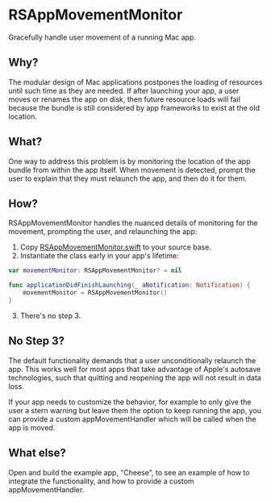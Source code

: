 # RSAppMovementMonitor
Gracefully handle user movement of a running Mac app.

## Why?

The modular design of Mac applications postpones the loading of resources until such time as they are needed. If after launching your app, a user moves or renames the app on disk, then future resource loads will fail because the bundle is still considered by app frameworks to exist at the old location.

## What?

One way to address this problem is by monitoring the location of the app bundle from within the app itself. When movement is detected, prompt the user to explain that they must relaunch the app, and then do it for them.

## How?

RSAppMovementMonitor handles the nuanced details of monitoring for the movement, prompting the user, and relaunching the app:

1. Copy [RSAppMovementMonitor.swift](RSAppMovementMonitor.swift) to your source base.
2. Instantiate the class early in your app's lifetime:

```swift
var movementMonitor: RSAppMovementMonitor? = nil

func applicationDidFinishLaunching(_ aNotification: Notification) {
	movementMonitor = RSAppMovementMonitor()
}
```
3. There's no step 3.

## No Step 3?

The default functionality demands that a user unconditionally relaunch the app. This works well for most apps that take advantage of Apple's autosave technologies, such that quitting and reopening the app will not result in data loss.

If your app needs to customize the behavior, for example to only give the user a stern warning but leave them the option to keep running the app, you can provide a custom appMovementHandler which will be called when the app is moved.

## What else?

Open and build the example app, "Cheese", to see an example of how to integrate the functionality, and how to provide a custom appMovementHandler.
